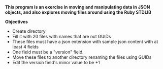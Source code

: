 **This program is an exercise in moving and manipulating data in JSON objects, and 
also explores moving files around using the Ruby STDLIB**

  **Objectives**
  * Create directory
  * Fill it with 20 files with names that are not GUIDs
  * These files must have a json extension with sample json content with at least 4 fields 
  * One field must be a "version" field.  
  * Move these files to another directory renaming the files using GUIDs
  * Edit the version field's minor value to be +1


